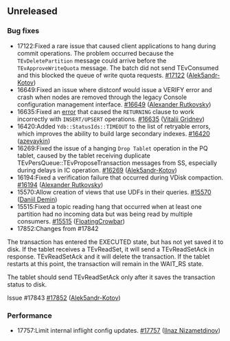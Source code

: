 ## Unreleased

### Bug fixes

* 17122:Fixed a rare issue that caused client applications to hang during commit operations. The problem occurred because the `TEvDeletePartition` message could arrive before the `TEvApproveWriteQuota` message. The batch did not send TEvConsumed and this blocked the queue of write quota requests. [#17122](https://github.com/ydb-platform/ydb/pull/17122) ([Alek5andr-Kotov](https://github.com/Alek5andr-Kotov))
* 16649:Fixed an issue where distconf would issue a VERIFY error and crash when nodes are removed through the legacy Console configuration management interface. [#16649](https://github.com/ydb-platform/ydb/pull/16649) ([Alexander Rutkovsky](https://github.com/alexvru))
* 16635:Fixed an [error](https://github.com/ydb-platform/ydb/issues/15551) that caused the `RETURNING` clause to work incorrectly with `INSERT/UPSERT` operations. [#16635](https://github.com/ydb-platform/ydb/pull/16635) ([Vitalii Gridnev](https://github.com/gridnevvvit))
* 16420:Added `Ydb::StatusIds::TIMEOUT` to the list of retryable errors, which improves the ability to build large secondary indexes. [#16420](https://github.com/ydb-platform/ydb/pull/16420) ([azevaykin](https://github.com/azevaykin))
* 16269:Fixed the issue of a hanging `Drop Tablet` operation in the PQ tablet, caused by the tablet receiving duplicate TEvPersQueue::TEvProposeTransaction messages from SS, especially during delays in IC operation. [#16269](https://github.com/ydb-platform/ydb/pull/16269) ([Alek5andr-Kotov](https://github.com/Alek5andr-Kotov))
* 16194:Fixed a verification failure that occurred during VDisk compaction. [#16194](https://github.com/ydb-platform/ydb/pull/16194) ([Alexander Rutkovsky](https://github.com/alexvru))
* 15570:Allow creation of views that use UDFs in their queries. [#15570](https://github.com/ydb-platform/ydb/pull/15570) ([Daniil Demin](https://github.com/jepett0))
* 15515:Fixed a topic reading hang that occurred when at least one partition had no incoming data but was being read by multiple consumers. [#15515](https://github.com/ydb-platform/ydb/pull/15515) ([FloatingCrowbar](https://github.com/FloatingCrowbar))
* 17852:Changes from #17842

The transaction has entered the EXECUTED state, but has not yet saved it to disk. If the tablet receives a TEvReadSet, it will send a TEvReadSetAck in response. TEvReadSetAck and it will delete the transaction. If the tablet restarts at this point, the transaction will remain in the WAIT_RS state.

The tablet should send TEvReadSetAck only after it saves the transaction status to disk.

Issue #17843 [#17852](https://github.com/ydb-platform/ydb/pull/17852) ([Alek5andr-Kotov](https://github.com/Alek5andr-Kotov))

### Performance

* 17757:Limit internal inflight config updates. [#17757](https://github.com/ydb-platform/ydb/pull/17757) ([Ilnaz Nizametdinov](https://github.com/CyberROFL))

